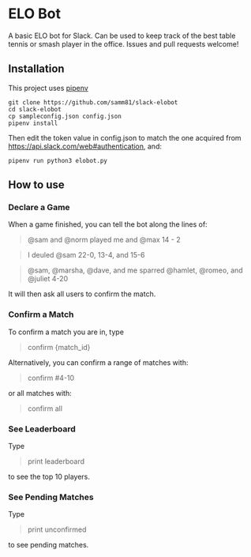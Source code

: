 # ELO Bot

A basic ELO bot for Slack. Can be used to keep track of the best table tennis or smash player in the office. Issues and pull requests welcome!

## Installation

This project uses [pipenv](https://docs.pipenv.org/)

```
git clone https://github.com/samm81/slack-elobot
cd slack-elobot
cp sampleconfig.json config.json
pipenv install
```

Then edit the token value in config.json to match the one acquired from https://api.slack.com/web#authentication, and:

```
pipenv run python3 elobot.py
```

## How to use

### Declare a Game

When a game finished, you can tell the bot along the lines of:

> @sam and @norm played me and @max 14 - 2

> I deuled @sam 22-0, 13-4, and 15-6

> @sam, @marsha, @dave, and me sparred @hamlet, @romeo, and @juliet 4-20

It will then ask all users to confirm the match.

### Confirm a Match

To confirm a match you are in, type

> confirm {match_id}

Alternatively, you can confirm a range of matches with:

> confirm #4-10

or all matches with:

> confirm all

### See Leaderboard

Type

> print leaderboard

to see the top 10 players.

### See Pending Matches

Type

> print unconfirmed

to see pending matches.
